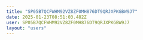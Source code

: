 ```yaml
---
title: "SP05B7QCFWHM92VZ8ZF0MH876DT9QRJXPKGBW9J7"
date: 2025-01-23T08:51:03.482Z
user: SP05B7QCFWHM92VZ8ZF0MH876DT9QRJXPKGBW9J7
layout: "users"
---
```

    